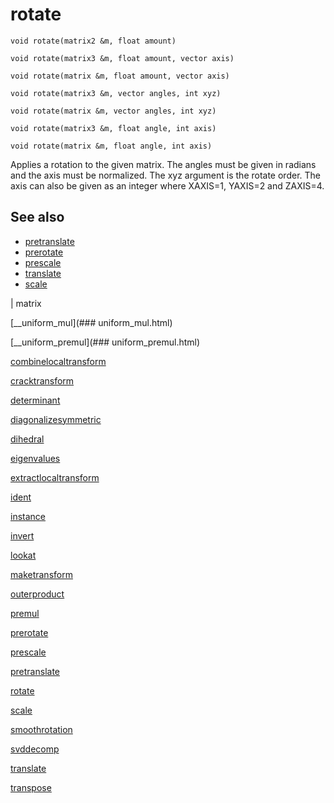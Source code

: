 # rotate

`void rotate(matrix2 &m, float amount)`

`void rotate(matrix3 &m, float amount, vector axis)`

`void rotate(matrix &m, float amount, vector axis)`

`void rotate(matrix3 &m, vector angles, int xyz)`

`void rotate(matrix &m, vector angles, int xyz)`

`void rotate(matrix3 &m, float angle, int axis)`

`void rotate(matrix &m, float angle, int axis)`

Applies a rotation to the given matrix. The angles must be given in
radians and the axis must be normalized. The xyz argument is the rotate order.
The axis can also be given as an integer where XAXIS=1, YAXIS=2 and ZAXIS=4.

## See also

- [pretranslate](pretranslate.html)
- [prerotate](prerotate.html)
- [prescale](prescale.html)
- [translate](translate.html)
- [scale](scale.html)

|
matrix

[__uniform_mul](### uniform_mul.html)

[__uniform_premul](### uniform_premul.html)

[combinelocaltransform](combinelocaltransform.html)

[cracktransform](cracktransform.html)

[determinant](determinant.html)

[diagonalizesymmetric](diagonalizesymmetric.html)

[dihedral](dihedral.html)

[eigenvalues](eigenvalues.html)

[extractlocaltransform](extractlocaltransform.html)

[ident](ident.html)

[instance](instance.html)

[invert](invert.html)

[lookat](lookat.html)

[maketransform](maketransform.html)

[outerproduct](outerproduct.html)

[premul](premul.html)

[prerotate](prerotate.html)

[prescale](prescale.html)

[pretranslate](pretranslate.html)

[rotate](rotate.html)

[scale](scale.html)

[smoothrotation](smoothrotation.html)

[svddecomp](svddecomp.html)

[translate](translate.html)

[transpose](transpose.html)

